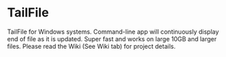 # TailFile
TailFile for Windows systems.  Command-line app will continuously display end of file as it is updated.  Super fast and works on large 10GB and larger files.
Please read the Wiki (See Wiki tab) for project details.
